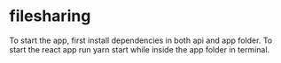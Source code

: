 # filesharing
To start the app, first install dependencies in both api and app folder.
To start the react app run yarn start while inside the app folder in terminal.
